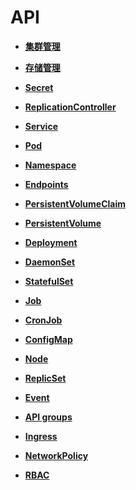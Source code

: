 # API<a name="cce_02_0103"></a>

-   **[集群管理](集群管理.md)**  

-   **[存储管理](存储管理.md)**  

-   **[Secret](Secret.md)**  

-   **[ReplicationController](ReplicationController.md)**  

-   **[Service](Service.md)**  

-   **[Pod](Pod.md)**  

-   **[Namespace](Namespace.md)**  

-   **[Endpoints](Endpoints.md)**  

-   **[PersistentVolumeClaim](PersistentVolumeClaim.md)**  

-   **[PersistentVolume](PersistentVolume.md)**  

-   **[Deployment](Deployment.md)**  

-   **[DaemonSet](DaemonSet.md)**  

-   **[StatefulSet](StatefulSet.md)**  

-   **[Job](Job.md)**  

-   **[CronJob](CronJob.md)**  

-   **[ConfigMap](ConfigMap.md)**  

-   **[Node](Node.md)**  

-   **[ReplicSet](ReplicSet.md)**  

-   **[Event](Event.md)**  

-   **[API groups](API-groups.md)**  

-   **[Ingress](Ingress.md)**  

-   **[NetworkPolicy](NetworkPolicy.md)**  

-   **[RBAC](RBAC.md)**  


